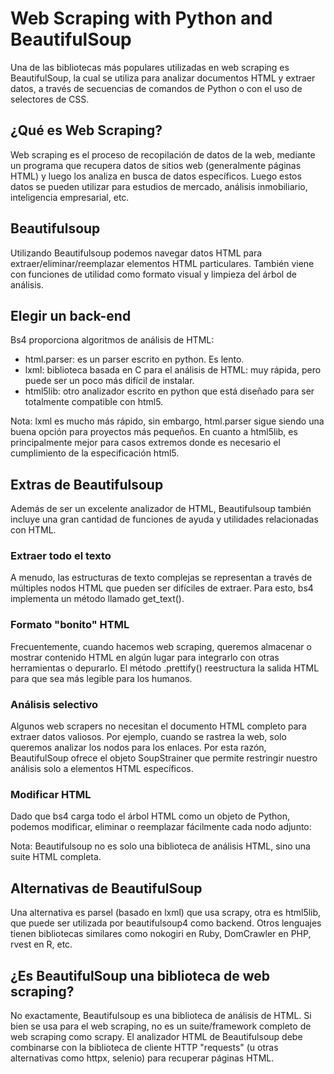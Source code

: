 # Web Scraping with Python and BeautifulSoup

Una de las bibliotecas más populares utilizadas en web scraping es BeautifulSoup, la cual se utiliza para analizar documentos HTML y extraer datos, a través de secuencias de comandos de Python o con el uso de selectores de CSS.

## ¿Qué es Web Scraping?

Web scraping es el proceso de recopilación de datos de la web, mediante un programa que recupera datos de sitios web (generalmente páginas HTML) y luego los analiza en busca de datos específicos. Luego estos datos se pueden utilizar para estudios de mercado, análisis inmobiliario, inteligencia empresarial, etc.

## Beautifulsoup 

Utilizando Beautifulsoup podemos navegar datos HTML para extraer/eliminar/reemplazar elementos HTML particulares. También viene con funciones de utilidad como formato visual y limpieza del árbol de análisis.

## Elegir un back-end

Bs4 proporciona algoritmos de análisis de HTML:

- html.parser: es un parser escrito en python. Es lento.
- lxml: biblioteca basada en C para el análisis de HTML: muy rápida, pero puede ser un poco más difícil de instalar.
- html5lib: otro analizador escrito en python que está diseñado para ser totalmente compatible con html5.

Nota: lxml es mucho más rápido, sin embargo, html.parser sigue siendo una buena opción para proyectos más pequeños. En cuanto a html5lib, es principalmente mejor para casos extremos donde es necesario el cumplimiento de la especificación html5.

## Extras de Beautifulsoup

Además de ser un excelente analizador de HTML, Beautifulsoup también incluye una gran cantidad de funciones de ayuda y utilidades relacionadas con HTML. 

### Extraer todo el texto

A menudo, las estructuras de texto complejas se representan a través de múltiples nodos HTML que pueden ser difíciles de extraer. Para esto, bs4 implementa un método llamado get_text().

### Formato "bonito" HTML

Frecuentemente, cuando hacemos web scraping, queremos almacenar o mostrar contenido HTML en algún lugar para integrarlo con otras herramientas o depurarlo. El método .prettify() reestructura la salida HTML para que sea más legible para los humanos.

### Análisis selectivo

Algunos web scrapers no necesitan el documento HTML completo para extraer datos valiosos. Por ejemplo, cuando se rastrea la web, solo queremos analizar los nodos <a> para los enlaces. Por esta razón, BeautifulSoup ofrece el objeto SoupStrainer que permite restringir nuestro análisis solo a elementos HTML específicos.

### Modificar HTML

Dado que bs4 carga todo el árbol HTML como un objeto de Python, podemos modificar, eliminar o reemplazar fácilmente cada nodo adjunto:

Nota: Beautifulsoup no es solo una biblioteca de análisis HTML, sino una suite HTML completa.

## Alternativas de BeautifulSoup

Una alternativa es parsel (basado en lxml) que usa scrapy, otra es html5lib, que puede ser utilizada por beautifulsoup4 como backend. Otros lenguajes tienen bibliotecas similares como nokogiri en Ruby, DomCrawler en PHP, rvest en R, etc.


## ¿Es BeautifulSoup una biblioteca de web scraping?

No exactamente, Beautifulsoup es una biblioteca de análisis de HTML. Si bien se usa para el web scraping, no es un suite/framework completo de web scraping como scrapy. El analizador HTML de Beautifulsoup debe combinarse con la biblioteca de cliente HTTP "requests" (u otras alternativas como httpx, selenio) para recuperar páginas HTML.
